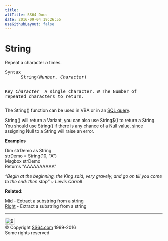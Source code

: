 ```yaml
---
title:
altTitle: SS64 Docs
date: 2016-09-04 19:26:55
useGithubLayout: false
---
```

<!-- #BeginLibraryItem "/Library/head_access.lbi" --><!-- #EndLibraryItem -->
<h1>String</h1>
<p>Repeat a character <i>n</i> times.</p>
<pre>Syntax
      String(<i>Nunber, Character</i>)

Key<i>
   Character </i> A single character.
   <i>N          </i>The Number of repeated characters to return.</pre>
<p> The String() function can be used in VBA or in an <a href="syntax-functions.html">SQL query</a>.</p>
<p><span class="code">String()</span> will return a Variant, you can also use  <span class="code">String$()</span> to return a String. <br>
You should use <span class="code">String()</span> if there is any chance of a <a href="syntax-null.html">Null</a> value, since assigning Null to a String will raise an error.</p>
<p><b>Examples</b></p>
<p><span class="code">Dim strDemo as String <br>
strDemo = String(10, "A")<br>
Msgbox strDemo
<br>
</span>Returns <span class="code">"AAAAAAAAAA"</span></p>
<p class="quote"><i>“Begin at the beginning, the King said, very gravely, and go on till you come to the end: then stop” ~ Lewis Carroll</i></p>
<p><b>Related:</b></p>
<p><a href="mid.html">Mid</a> - Extract a substring from a string<br>
<a href="right.html">Right</a> - Extract a substring from a string</p><!-- #BeginLibraryItem "/Library/foot_access.lbi" --><p>
<!-- access -->

<hr>
<div id="bl" class="footer"><a href="string.html#"><img src="../images/top.png" width="30" height="22" alt="Back to the Top"></a></div>
<div id="br" class="footer, tagline">© Copyright <a href="http://ss64.com/">SS64.com</a> 1999-2016<br>
Some rights reserved</div><!-- #EndLibraryItem -->

